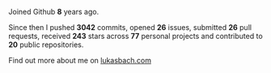 Joined Github **8** years ago.

Since then I pushed **3042** commits, opened **26** issues, submitted **26** pull requests, received **243** stars across **77** personal projects and contributed to **20** public repositories.

Find out more about me on [lukasbach.com](https://lukasbach.com)
